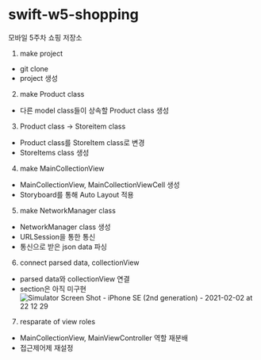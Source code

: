 # swift-w5-shopping
모바일 5주차 쇼핑 저장소

1. make project
- git clone
- project 생성

2. make Product class
- 다른 model class들이 상속할 Product class 생성

3. Product class -> Storeitem class
- Product class를 StoreItem class로 변경
- StoreItems class 생성

4. make MainCollectionView
- MainCollectionView, MainCollectionViewCell 생성
- Storyboard를 통해 Auto Layout 적용


5. make NetworkManager class
- NetworkManager class 생성
- URLSession을 통한 통신
- 통신으로 받은 json data 파싱


6. connect parsed data, collectionView
- parsed data와 collectionView 연결
- section은 아직 미구현
![Simulator Screen Shot - iPhone SE (2nd generation) - 2021-02-02 at 22 12 29](https://user-images.githubusercontent.com/28801805/106605067-d0145480-65a3-11eb-8639-b8d34bc3b629.png)


7. resparate of view roles
- MainCollectionView, MainViewController 역할 재분배
- 접근제어제 재설정
